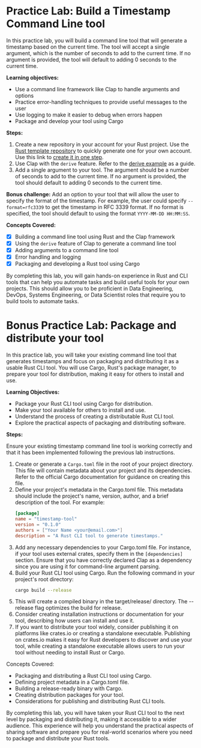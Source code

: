 # Practice Lab: Build a Timestamp Command Line tool
In this practice lab, you will build a command line tool that will generate a timestamp based on the current time. The tool will accept a single argument, which is the number of seconds to add to the current time. If no argument is provided, the tool will default to adding 0 seconds to the current time.

**Learning objectives:**

- Use a command line framework like Clap to handle arguments and options
- Practice error-handling techniques to provide useful messages to the user
- Use logging to make it easier to debug when errors happen
- Package and develop your tool using Cargo

**Steps:**

1. Create a new repository in your account for your Rust project. Use the [Rust template repository](https://github.com/alfredodeza/rust-template) to quickly generate one for your own account. Use this link to [create it in one step](https://github.com/alfredodeza/rust-template/generate).
1. Use Clap with the `derive` feature. Refer to the [derive example](./examples/2-complex) as a guide.
1. Add a single argument to your tool. The argument should be a number of seconds to add to the current time. If no argument is provided, the tool should default to adding 0 seconds to the current time.

**Bonus challenge:** Add an option to your tool that will allow the user to specify the format of the timestamp. For example, the user could specify `--format=rfc3339` to get the timestamp in RFC 3339 format. If no format is specified, the tool should default to using the format `YYYY-MM-DD HH:MM:SS`.

**Concepts Covered:**

- [x] Building a command line tool using Rust and the Clap framework
- [x] Using the `derive` feature of Clap to generate a command line tool
- [x] Adding arguments to a command line tool
- [x] Error handling and logging
- [x] Packaging and developing a Rust tool using Cargo

By completing this lab, you will gain hands-on experience in Rust and CLI tools that can help you automate tasks and build useful tools for your own projects. This should allow you to be proficient in Data Engineering, DevOps, Systems Engineering, or Data Scientist roles that require you to build tools to automate tasks.

# Bonus Practice Lab: Package and distribute your tool

In this practice lab, you will take your existing command line tool that generates timestamps and focus on packaging and distributing it as a usable Rust CLI tool. You will use Cargo, Rust's package manager, to prepare your tool for distribution, making it easy for others to install and use.

**Learning Objectives:**

- Package your Rust CLI tool using Cargo for distribution.
- Make your tool available for others to install and use.
- Understand the process of creating a distributable Rust CLI tool.
- Explore the practical aspects of packaging and distributing software.

**Steps:**

Ensure your existing timestamp command line tool is working correctly and that it has been implemented following the previous lab instructions.

1. Create or generate a `Cargo.toml` file in the root of your project directory. This file will contain metadata about your project and its dependencies. Refer to the official Cargo documentation for guidance on creating this file.
1. Define your project's metadata in the Cargo.toml file. This metadata should include the project's name, version, author, and a brief description of the tool. For example:
    ```toml
    [package]
    name = "timestamp-tool"
    version = "0.1.0"
    authors = ["Your Name <your@email.com>"]
    description = "A Rust CLI tool to generate timestamps."
    ```
1. Add any necessary dependencies to your Cargo.toml file. For instance, if your tool uses external crates, specify them in the `[dependencies]` section. Ensure that you have correctly declared Clap as a dependency since you are using it for command-line argument parsing.
1. Build your Rust CLI tool using Cargo. Run the following command in your project's root directory:
    ```bash
    cargo build --release
    ```
1. This will create a compiled binary in the target/release/ directory. The --release flag optimizes the build for release.
1. Consider creating installation instructions or documentation for your tool, describing how users can install and use it.
1. If you want to distribute your tool widely, consider publishing it on platforms like crates.io or creating a standalone executable. Publishing on crates.io makes it easy for Rust developers to discover and use your tool, while creating a standalone executable allows users to run your tool without needing to install Rust or Cargo.


Concepts Covered:

- Packaging and distributing a Rust CLI tool using Cargo.
- Defining project metadata in a Cargo.toml file.
- Building a release-ready binary with Cargo.
- Creating distribution packages for your tool.
- Considerations for publishing and distributing Rust CLI tools.
  
By completing this lab, you will have taken your Rust CLI tool to the next level by packaging and distributing it, making it accessible to a wider audience. This experience will help you understand the practical aspects of sharing software and prepare you for real-world scenarios where you need to package and distribute your Rust tools.
